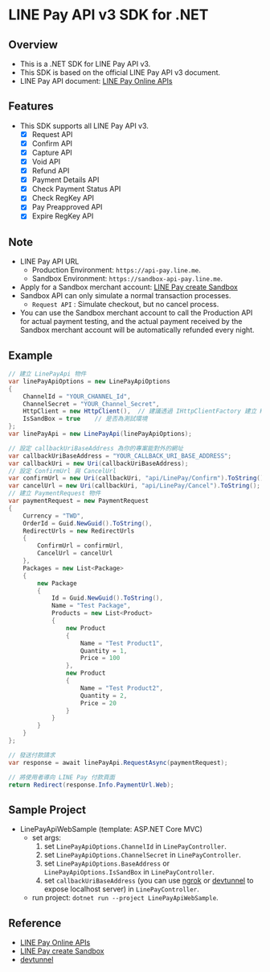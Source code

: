 # LINE Pay API v3 SDK for .NET
## Overview
- This is a .NET SDK for LINE Pay API v3.
- This SDK is based on the official LINE Pay API v3 document.
- LINE Pay API document: [LINE Pay Online APIs](https://pay.line.me/th/developers/apis/onlineApis?locale=zh_TW)
## Features
- This SDK supports all LINE Pay API v3.
	- [x] Request API
	- [x] Confirm API
	- [x] Capture API
	- [x] Void API
	- [x] Refund API
	- [x] Payment Details API
	- [x] Check Payment Status API
	- [x] Check RegKey API
	- [x] Pay Preapproved API
	- [x] Expire RegKey API
## Note
- LINE Pay API URL
	- Production Environment: `https://api-pay.line.me`.
	- Sandbox Environment: `https://sandbox-api-pay.line.me`.
- Apply for a Sandbox merchant account: [LINE Pay create Sandbox](https://pay.line.me/tw/developers/techsupport/sandbox/creation?locale=zh_TW)
- Sandbox API can only simulate a normal transaction processes.
	- `Request API` : Simulate checkout, but no cancel process.
- You can use the Sandbox merchant account to call the Production API for actual payment testing, and the actual payment received by the Sandbox merchant account will be automatically refunded every night.
## Example
```csharp
// 建立 LinePayApi 物件
var linePayApiOptions = new LinePayApiOptions
{
	ChannelId = "YOUR_CHANNEL_Id",
	ChannelSecret = "YOUR_Channel_Secret",
	HttpClient = new HttpClient(),	// 建議透過 IHttpClientFactory 建立 HttpClient 物件
	IsSandBox = true	// 是否為測試環境
};
var linePayApi = new LinePayApi(linePayApiOptions);

// 設定 callbackUriBaseAddress 為你的專案能對外的網址
var callbackUriBaseAddress = "YOUR_CALLBACK_URI_BASE_ADDRESS";
var callbackUri = new Uri(callbackUriBaseAddress);
// 設定 ConfirmUrl 與 CancelUrl
var confirmUrl = new Uri(callbackUri, "api/LinePay/Confirm").ToString();
var cancelUrl = new Uri(callbackUri, "api/LinePay/Cancel").ToString();
// 建立 PaymentRequest 物件
var paymentRequest = new PaymentRequest
{
	Currency = "TWD",
	OrderId = Guid.NewGuid().ToString(),
	RedirectUrls = new RedirectUrls
	{
		ConfirmUrl = confirmUrl,
		CancelUrl = cancelUrl
	},
	Packages = new List<Package>
	{
		new Package
		{
			Id = Guid.NewGuid().ToString(),
			Name = "Test Package",
			Products = new List<Product>
			{
				new Product
				{
					Name = "Test Product1",
					Quantity = 1,
					Price = 100
				},
				new Product
				{
					Name = "Test Product2",
					Quantity = 2,
					Price = 20
				}
			}
		}
	}
};

// 發送付款請求
var response = await linePayApi.RequestAsync(paymentRequest);

// 將使用者導向 LINE Pay 付款頁面
return Redirect(response.Info.PaymentUrl.Web);

```
## Sample Project
- LinePayApiWebSample (template: ASP.NET Core MVC)
	- set args: 
		1. set `LinePayApiOptions.ChannelId` in `LinePayController`.
		2. set `LinePayApiOptions.ChannelSecret` in `LinePayController`.
		3. set `LinePayApiOptions.BaseAddress` or `LinePayApiOptions.IsSandBox` in `LinePayController`.
		4. set `callbackUriBaseAddress` (you can use [ngrok](https://ngrok.com/) or [devtunnel](https://learn.microsoft.com/zh-tw/azure/developer/dev-tunnels/get-started?tabs=windows) to expose localhost server) in `LinePayController`.
	- run project: `dotnet run --project LinePayApiWebSample`.
## Reference
- [LINE Pay Online APIs](https://pay.line.me/th/developers/apis/onlineApis?locale=zh_TW)
- [LINE Pay create Sandbox](https://pay.line.me/tw/developers/techsupport/sandbox/creation?locale=zh_TW)
- [devtunnel](https://learn.microsoft.com/zh-tw/azure/developer/dev-tunnels/get-started?tabs=windows)